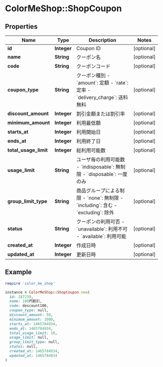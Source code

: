 # ColorMeShop::ShopCoupon

## Properties

| Name | Type | Description | Notes |
| ---- | ---- | ----------- | ----- |
| **id** | **Integer** | Coupon ID | [optional] |
| **name** | **String** | クーポン名 | [optional] |
| **code** | **String** | クーポンコード | [optional] |
| **coupon_type** | **String** | クーポン種別  - &#x60;amount&#x60;: 定額 - &#x60;rate&#x60;: 定率 - &#x60;delivery_charge&#x60;: 送料無料  | [optional] |
| **discount_amount** | **Integer** | 割引金額または割引率 | [optional] |
| **minimum_amount** | **Integer** | 利用最低額 | [optional] |
| **starts_at** | **Integer** | 利用開始日 | [optional] |
| **ends_at** | **Integer** | 利用終了日 | [optional] |
| **total_usage_limit** | **Integer** | 総利用可能数 | [optional] |
| **usage_limit** | **String** | ユーザ毎の利用可能数  - &#x60;indisposable&#x60;: 無制限 - &#x60;disposable&#x60;: 一度のみ  | [optional] |
| **group_limit_type** | **String** | 商品グループによる制限  - &#x60;none&#x60;: 無制限 - &#x60;including&#x60;: 含む - &#x60;excluding&#x60;: 除外  | [optional] |
| **status** | **String** | クーポンの利用可否  - &#x60;unavailable&#x60;: 利用不可 - &#x60;available&#x60;: 利用可能  | [optional] |
| **created_at** | **Integer** | 作成日時 | [optional] |
| **updated_at** | **Integer** | 更新日時 | [optional] |

## Example

```ruby
require 'color_me_shop'

instance = ColorMeShop::ShopCoupon.new(
  id: 187239,
  name: 100円割引,
  code: descount100,
  coupon_type: null,
  discount_amount: 50,
  minimum_amount: 1000,
  starts_at: 1465784934,
  ends_at: 1465784934,
  total_usage_limit: 10,
  usage_limit: null,
  group_limit_type: null,
  status: null,
  created_at: 1465784934,
  updated_at: 1465784934
)
```

